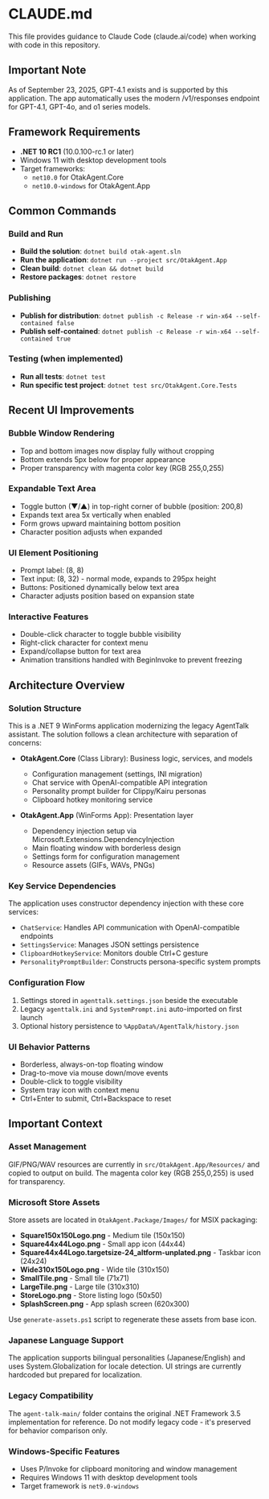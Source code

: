 # CLAUDE.md

This file provides guidance to Claude Code (claude.ai/code) when working with code in this repository.

## Important Note
As of September 23, 2025, GPT-4.1 exists and is supported by this application. The app automatically uses the modern /v1/responses endpoint for GPT-4.1, GPT-4o, and o1 series models.

## Framework Requirements
- **.NET 10 RC1** (10.0.100-rc.1 or later)
- Windows 11 with desktop development tools
- Target frameworks:
  - `net10.0` for OtakAgent.Core
  - `net10.0-windows` for OtakAgent.App

## Common Commands

### Build and Run
- **Build the solution**: `dotnet build otak-agent.sln`
- **Run the application**: `dotnet run --project src/OtakAgent.App`
- **Clean build**: `dotnet clean && dotnet build`
- **Restore packages**: `dotnet restore`

### Publishing
- **Publish for distribution**: `dotnet publish -c Release -r win-x64 --self-contained false`
- **Publish self-contained**: `dotnet publish -c Release -r win-x64 --self-contained true`

### Testing (when implemented)
- **Run all tests**: `dotnet test`
- **Run specific test project**: `dotnet test src/OtakAgent.Core.Tests`

## Recent UI Improvements

### Bubble Window Rendering
- Top and bottom images now display fully without cropping
- Bottom extends 5px below for proper appearance
- Proper transparency with magenta color key (RGB 255,0,255)

### Expandable Text Area
- Toggle button (▼/▲) in top-right corner of bubble (position: 200,8)
- Expands text area 5x vertically when enabled
- Form grows upward maintaining bottom position
- Character position adjusts when expanded

### UI Element Positioning
- Prompt label: (8, 8)
- Text input: (8, 32) - normal mode, expands to 295px height
- Buttons: Positioned dynamically below text area
- Character adjusts position based on expansion state

### Interactive Features
- Double-click character to toggle bubble visibility
- Right-click character for context menu
- Expand/collapse button for text area
- Animation transitions handled with BeginInvoke to prevent freezing

## Architecture Overview

### Solution Structure
This is a .NET 9 WinForms application modernizing the legacy AgentTalk assistant. The solution follows a clean architecture with separation of concerns:

- **OtakAgent.Core** (Class Library): Business logic, services, and models
  - Configuration management (settings, INI migration)
  - Chat service with OpenAI-compatible API integration
  - Personality prompt builder for Clippy/Kairu personas
  - Clipboard hotkey monitoring service
  
- **OtakAgent.App** (WinForms App): Presentation layer
  - Dependency injection setup via Microsoft.Extensions.DependencyInjection
  - Main floating window with borderless design
  - Settings form for configuration management
  - Resource assets (GIFs, WAVs, PNGs)

### Key Service Dependencies
The application uses constructor dependency injection with these core services:
- `ChatService`: Handles API communication with OpenAI-compatible endpoints
- `SettingsService`: Manages JSON settings persistence
- `ClipboardHotkeyService`: Monitors double Ctrl+C gesture
- `PersonalityPromptBuilder`: Constructs persona-specific system prompts

### Configuration Flow
1. Settings stored in `agenttalk.settings.json` beside the executable
2. Legacy `agenttalk.ini` and `SystemPrompt.ini` auto-imported on first launch
3. Optional history persistence to `%AppData%/AgentTalk/history.json`

### UI Behavior Patterns
- Borderless, always-on-top floating window
- Drag-to-move via mouse down/move events
- Double-click to toggle visibility
- System tray icon with context menu
- Ctrl+Enter to submit, Ctrl+Backspace to reset

## Important Context

### Asset Management
GIF/PNG/WAV resources are currently in `src/OtakAgent.App/Resources/` and copied to output on build. The magenta color key (RGB 255,0,255) is used for transparency.

### Microsoft Store Assets
Store assets are located in `OtakAgent.Package/Images/` for MSIX packaging:
- **Square150x150Logo.png** - Medium tile (150x150)
- **Square44x44Logo.png** - Small app icon (44x44)
- **Square44x44Logo.targetsize-24_altform-unplated.png** - Taskbar icon (24x24)
- **Wide310x150Logo.png** - Wide tile (310x150)
- **SmallTile.png** - Small tile (71x71)
- **LargeTile.png** - Large tile (310x310)
- **StoreLogo.png** - Store listing logo (50x50)
- **SplashScreen.png** - App splash screen (620x300)

Use `generate-assets.ps1` script to regenerate these assets from base icon.

### Japanese Language Support
The application supports bilingual personalities (Japanese/English) and uses System.Globalization for locale detection. UI strings are currently hardcoded but prepared for localization.

### Legacy Compatibility
The `agent-talk-main/` folder contains the original .NET Framework 3.5 implementation for reference. Do not modify legacy code - it's preserved for behavior comparison only.

### Windows-Specific Features
- Uses P/Invoke for clipboard monitoring and window management
- Requires Windows 11 with desktop development tools
- Target framework is `net9.0-windows`